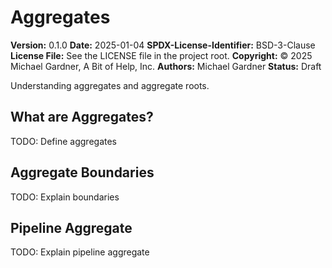 # Aggregates

**Version:** 0.1.0
**Date:** 2025-01-04
**SPDX-License-Identifier:** BSD-3-Clause
**License File:** See the LICENSE file in the project root.
**Copyright:** © 2025 Michael Gardner, A Bit of Help, Inc.
**Authors:** Michael Gardner
**Status:** Draft

Understanding aggregates and aggregate roots.

## What are Aggregates?

TODO: Define aggregates

## Aggregate Boundaries

TODO: Explain boundaries

## Pipeline Aggregate

TODO: Explain pipeline aggregate
